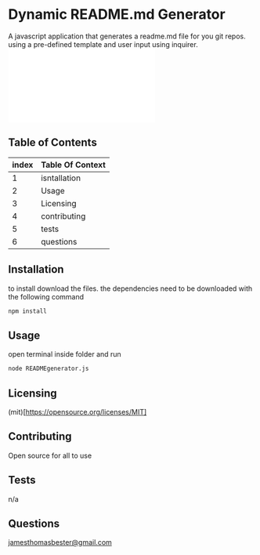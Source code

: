 # Dynamic README.md Generator
A javascript application that generates a readme.md file for you git repos. using a pre-defined template and user input using inquirer.
![App Screenshot](readme.md)

## Table of Contents
|index|Table Of Context|
|-----|----------------|
|1|isntallation|
|2|Usage|
|3|Licensing|
|4|contributing|
|5|tests|
|6|questions|

## Installation
to install download the files. the dependencies need to be downloaded with the following command
```bash  
npm install 
```
## Usage
open terminal inside folder and run
```bash
node READMEgenerator.js 
```
## Licensing
(mit)[https://opensource.org/licenses/MIT]

## Contributing
Open source for all to use
## Tests
n/a

## Questions
jamesthomasbester@gmail.com